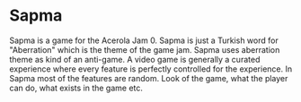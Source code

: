 # Sapma
Sapma is a game for the Acerola Jam 0. Sapma is just a Turkish word for "Aberration" which is the theme of the game jam. Sapma uses aberration theme as kind of an anti-game. A video game is generally a curated experience where every feature is perfectly controlled for the experience. In Sapma most of the features are random. Look of the game, what the player can do, what exists in the game etc.

